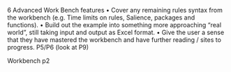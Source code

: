 6 Advanced Work Bench features	•	Cover any remaining rules syntax from the workbench (e.g. Time limits on rules, Salience, packages and functions).
•	Build out the example into something more approaching “real world”, still taking input and output as Excel format.
•	Give the user a sense that they have mastered the workbench and have further reading / sites to progress.	P5/P6 (look at P9)

Workbench p2
